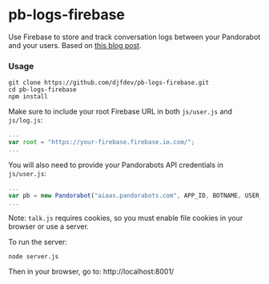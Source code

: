 pb-logs-firebase
================

Use Firebase to store and track conversation logs between your Pandorabot and your users. Based on [this blog post](http://blog.pandorabots.com/tracking-your-bots-conversations/).

### Usage

```
git clone https://github.com/djfdev/pb-logs-firebase.git
cd pb-logs-firebase
npm install
```

Make sure to include your root Firebase URL in both `js/user.js` and `js/log.js`:

```javascript
...
var root = "https://your-firebase.firebase.io.com/";
...
```

You will also need to provide your Pandorabots API credentials in `js/user.js`:

```javascript
...
var pb = new Pandorabot("aiaas.pandorabots.com", APP_ID, BOTNAME, USER_KEY);
...
```

Note: `talk.js` requires cookies, so you must enable file cookies in your browser or use a server.

To run the server:

```
node server.js
```

Then in your browser, go to: http://localhost:8001/
